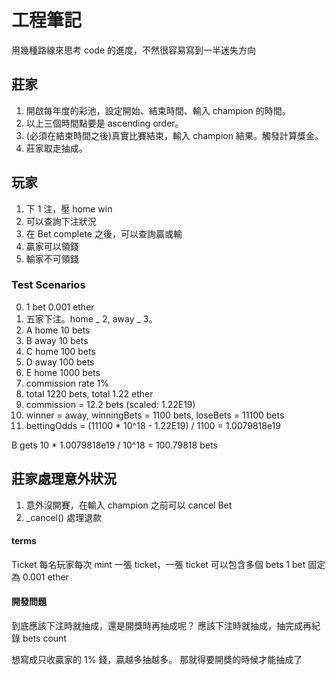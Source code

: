 # 工程筆記

用幾種路線來思考 code 的進度，不然很容易寫到一半迷失方向

## 莊家

1. 開啟每年度的彩池，設定開始、結束時間、輸入 champion 的時間。
2. 以上三個時間點要是 ascending order。
3. (必須在結束時間之後)真實比賽結束，輸入 champion 結果。觸發計算獎金。
4. 莊家取走抽成。

## 玩家

1. 下 1 注，壓 home win
2. 可以查詢下注狀況
3. 在 Bet complete 之後，可以查詢贏或輸
4. 贏家可以領錢
5. 輸家不可領錢

### Test Scenarios

0. 1 bet 0.001 ether
1. 五家下注。home _ 2, away _ 3。
2. A home 10 bets
3. B away 10 bets
4. C home 100 bets
5. D away 100 bets
6. E home 1000 bets
7. commission rate 1%
8. total 1220 bets, total 1.22 ether
9. commission = 12.2 bets (scaled: 1.22E19)
10. winner = away, winningBets = 1100 bets, loseBets = 11100 bets
11. bettingOdds = (11100 \* 10^18 - 1.22E19) / 1100 = 1.0079818e19

B gets 10 \* 1.0079818e19 / 10^18 = 100.79818 bets

## 莊家處理意外狀況

1. 意外沒開賽，在輸入 champion 之前可以 cancel Bet
2. \_cancel() 處理退款

#### terms

Ticket 每名玩家每次 mint 一張 ticket，一張 ticket 可以包含多個 bets
1 bet 固定為 0.001 ether

#### 開發問題

到底應該下注時就抽成，還是開獎時再抽成呢？
應該下注時就抽成，抽完成再紀錄 bets count

想寫成只收贏家的 1% 錢，贏越多抽越多。
那就得要開獎的時候才能抽成了

